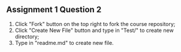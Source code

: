 ## Assignment 1 Question 2

1. Click "Fork" button on the top right to fork the course repository;
2. Click "Create New File" button and type in "Test/" to create new directory;
3. Type in "readme.md" to create new file.
